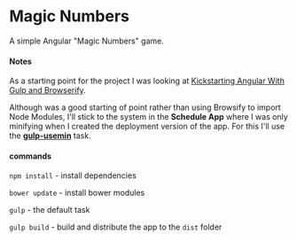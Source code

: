 Magic Numbers
=====

A simple Angular "Magic Numbers" game.

#### Notes

As a starting point for the project I was looking at [Kickstarting Angular With Gulp and Browserify](http://mherman.org/blog/2014/08/14/kickstarting-angular-with-gulp/#.VL5mJL4kK5Y).

Although was a good starting of point rather than using Browsify to import Node Modules, I'll stick to the system in the **Schedule App** where I was only minifying when I created the deployment version of the app. For this I'll use the **[gulp-usemin](https://www.npmjs.com/package/gulp-usemin)** task.

#### commands

`npm install` - install dependencies

`bower update` - install bower modules

`gulp` - the default task

`gulp build` - build and distribute the app to the `dist` folder
